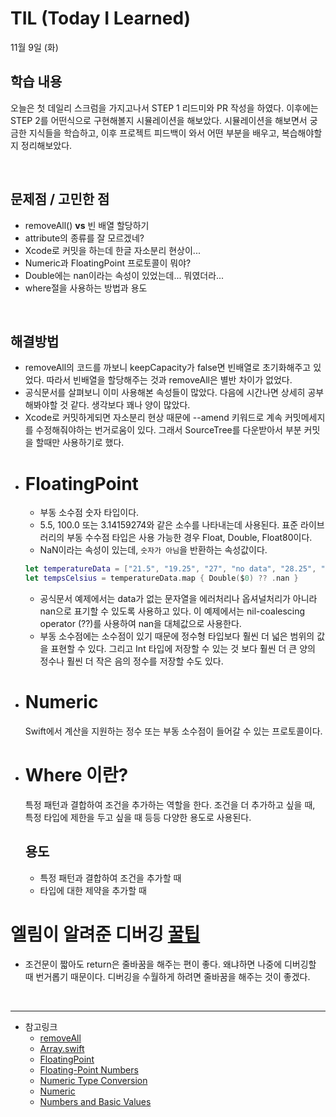# TIL (Today I Learned)

11월 9일 (화)

## 학습 내용
오늘은 첫 데일리 스크럼을 가지고나서 STEP 1 리드미와 PR 작성을 하였다. 이후에는 STEP 2를 어떤식으로 구현해볼지 시뮬레이션을 해보았다. 시뮬레이션을 해보면서 궁금한 지식들을 학습하고, 이후 프로젝트 피드백이 와서 어떤 부분을 배우고, 복습해야할지 정리해보았다.

&nbsp;

## 문제점 / 고민한 점
- removeAll() **vs** 빈 배열 할당하기
- attribute의 종류를 잘 모르겠네?
- Xcode로 커밋을 하는데 한글 자소분리 현상이...
- Numeric과 FloatingPoint 프로토콜이 뭐야?
- Double에는 nan이라는 속성이 있었는데... 뭐였더라...
- where절을 사용하는 방법과 용도

        
&nbsp;
## 해결방법
- removeAll의 코드를 까보니 keepCapacity가 false면 빈배열로 초기화해주고 있었다. 따라서 빈배열을 할당해주는 것과 removeAll은 별반 차이가 없었다.
- 공식문서를 살펴보니 이미 사용해본 속성들이 많았다. 다음에 시간나면 상세히 공부해봐야할 것 같다. 생각보다 꽤나 양이 많았다.
- Xcode로 커밋하게되면 자소분리 현상 때문에 --amend 키워드로 계속 커밋메세지를 수정해줘야하는 번거로움이 있다. 그래서 SourceTree를 다운받아서 부분 커밋을 할때만 사용하기로 했다.
- # FloatingPoint
    - 부동 소수점 숫자 타입이다.
    - 5.5, 100.0 또는 3.14159274와 같은 소수를 나타내는데 사용된다. 표준 라이브러리의 부동 수수점 타입은 사용 가능한 경우 Float, Double, Float80이다.
    - NaN이라는 속성이 있는데, `숫자가 아님`을 반환하는 속성값이다. 
    ```swift
    let temperatureData = ["21.5", "19.25", "27", "no data", "28.25", "no data", "23"]
    let tempsCelsius = temperatureData.map { Double($0) ?? .nan }
    ```
    - 공식문서 예제에서는 data가 없는 문자열을 에러처리나 옵셔널처리가 아니라 nan으로 표기할 수 있도록 사용하고 있다. 이 예제에서는 nil-coalescing operator (??)를 사용하여 nan을 대체값으로 사용한다.
    - 부동 소수점에는 소수점이 있기 때문에 정수형 타입보다 훨씬 더 넓은 범위의 값을 표현할 수 있다. 그리고 Int 타입에 저장할 수 있는 것 보다 훨씬 더 큰 양의 정수나 훨씬 더 작은 음의 정수를 저장할 수도 있다.
-  # Numeric
    Swift에서 계산을 지원하는 정수 또는 부동 소수점이 들어갈 수 있는 프로토콜이다.
- # Where 이란?
    특정 패턴과 결합하여 조건을 추가하는 역할을 한다. 조건을 더 추가하고 싶을 때, 특정 타입에 제한을 두고 싶을 때 등등 다양한 용도로 사용된다.
    ## 용도
    * 특정 패턴과 결합하여 조건을 추가할 때
    * 타입에 대한 제약을 추가할 때
&nbsp;

# 엘림이 알려준 디버깅 [꿀팁](https://github.com/yagom-academy/ios-calculator-app/pull/56#discussion_r745535108)
- 조건문이 짧아도 return은 줄바꿈을 해주는 편이 좋다. 왜냐하면 나중에 디버깅할 때 번거롭기 때문이다. 디버깅을 수월하게 하려면 줄바꿈을 해주는 것이 좋겠다.

&nbsp;

---

- 참고링크
    - [removeAll](https://developer.apple.com/documentation/swift/array/3017530-removeall)
    - [Array.swift](https://github.com/apple/swift/blob/main/stdlib/public/core/Array.swift)
    - [FloatingPoint](https://developer.apple.com/documentation/swift/floatingpoint)
    - [Floating-Point Numbers](https://docs.swift.org/swift-book/LanguageGuide/TheBasics.html#ID321)
    - [Numeric Type Conversion](https://docs.swift.org/swift-book/LanguageGuide/TheBasics.html#ID324)
    - [Numeric](https://developer.apple.com/documentation/swift/swift_standard_library/numbers_and_basic_values/numeric_protocols)
    - [Numbers and Basic Values](https://developer.apple.com/documentation/swift/swift_standard_library/numbers_and_basic_values)
    
    
